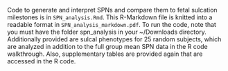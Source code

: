 Code to generate and interpret SPNs and compare them to fetal sulcation milestones is in `SPN_analysis.Rmd`. This R-Markdown file is knitted into a readable format in `SPN_analysis_markdown.pdf`.
To run the code, note that you must have the folder spn_analysis in your ~/Downloads directory. Additionally provided are sulcal phenotypes for 25 random subjects, which are analyzed in addition to the full group mean SPN data in the R code walkthrough. Also, supplementary tables are provided again that are accessed in the R code.
